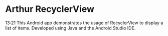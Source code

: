 # Arthur RecyclerView 
 13:21
This Android app demonstrates the usage of RecyclerView to display a list of items. Developed using Java and the Android Studio IDE.
